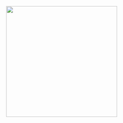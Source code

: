 <img src="https://github.com/hetgondaliya40/CORE_FLUTTER_PR.2-Designer/assets/132036737/6579e891-8881-40fe-86c0-96e1ccc78c08" width=300>

